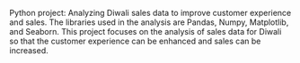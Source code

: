 Python project: Analyzing Diwali sales data to improve customer experience and sales.
The libraries used in the analysis are Pandas, Numpy, Matplotlib, and Seaborn.
This project focuses on the analysis of sales data for Diwali so that the customer experience can be enhanced and sales can be increased. 
